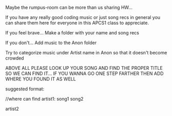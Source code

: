 Maybe the rumpus-room can be more than us
sharing HW...

If you have any really good coding music
or just song recs in general you can share them here
for everyone in this APCS1 class to appreciate.

If you feel brave...
Make a folder with your name and song recs

If you don't...
Add music to the Anon folder

Try to categorize music under Artist name
in Anon so that it doesn't become crowded

ABOVE ALL PLEASE LOOK UP YOUR SONG AND FIND THE
PROPER TITLE SO WE CAN FIND IT...
IF YOU WANNA GO ONE STEP FARTHER THEN ADD WHERE
YOU FOUND IT AS WELL

suggested format:

//where can find
artist1:
song1
song2


artist2